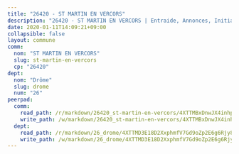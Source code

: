 ```yaml
---
title: "26420 - ST MARTIN EN VERCORS"
description: "26420 - ST MARTIN EN VERCORS | Entraide, Annonces, Initiatives"
date: 2020-01-11T14:09:21+09:00
collapsible: false
layout: commune
comm:
  nom: "ST MARTIN EN VERCORS"
  slug: st-martin-en-vercors
  cp: "26420"
dept:
  nom: "Drôme"
  slug: drome
  num: "26"
peerpad:
  comm:
    read_path: /r/markdown/26420_st-martin-en-vercors/4XTTMBxDnwJX4inhpkLg8LToQsLg8XhbWbCN7vd97t8WKrYCj
    write_path: /w/markdown/26420_st-martin-en-vercors/4XTTMBxDnwJX4inhpkLg8LToQsLg8XhbWbCN7vd97t8WKrYCj-K3TgV7xy2H1fEVGRNNKVTgzECct7F8LVMGQ5KJyWL4LGYj6K9cPXTnbDGqr6BrV41Mi7HitYyi84sgj6dPK5ZXMz5FNbzH8Z7P4faBY7PQA2sxYRBetqhYU273TyFq7KNkrdoCUs
  dept:
    read_path: /r/markdown/26_drome/4XTTMD3E18D2XxphmfV7Gd9oZp2E6g6Rjy8yoyyuT4SyeeDZv
    write_path: /w/markdown/26_drome/4XTTMD3E18D2XxphmfV7Gd9oZp2E6g6Rjy8yoyyuT4SyeeDZv-K3TgUGX4nG6FnUgVjDeodHJBzD4Z7jTqAJwquijk1LCW8AWc9CAemuRZDQCZC8aha3sgQcHNRUHizJ1bQGiTeNjxAKKxoxsNxcJ7pjGzQ4icP1ftCA9sHED31LddZbCgpf6zkM4Q
---
```


